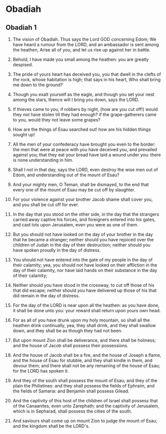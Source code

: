 # Obadiah

## Obadiah 1

1. The vision of Obadiah. Thus says the Lord GOD concerning Edom; We have heard a rumour from the LORD, and an ambassador is sent among the heathen, Arise all of you, and let us rise up against her in battle.

2. Behold, I have made you small among the heathen: you are greatly despised.

3. The pride of yours heart has deceived you, you that dwell in the clefts of the rock, whose habitation is high; that says in his heart, Who shall bring me down to the ground?

4. Though you exalt yourself as the eagle, and though you set your nest among the stars, thence will I bring you down, says the LORD.

5. If thieves came to you, if robbers by night, (how are you cut off!) would they not have stolen till they had enough? if the grape-gatherers came to you, would they not leave some grapes?

6. How are the things of Esau searched out! how are his hidden things sought up!

7. All the men of your confederacy have brought you even to the border: the men that were at peace with you have deceived you, and prevailed against you; that they eat your bread have laid a wound under you: there is none understanding in him.

8. Shall I not in that day, says the LORD, even destroy the wise men out of Edom, and understanding out of the mount of Esau?

9. And your mighty men, O Teman, shall be dismayed, to the end that every one of the mount of Esau may be cut off by slaughter.

10. For your violence against your brother Jacob shame shall cover you, and you shall be cut off for ever.

11. In the day that you stood on the other side, in the day that the strangers carried away captive his forces, and foreigners entered into his gates, and cast lots upon Jerusalem, even you were as one of them.

12. But you should not have looked on the day of your brother in the day that he became a stranger; neither should you have rejoiced over the children of Judah in the day of their destruction; neither should you have spoken proudly in the day of distress.

13. You should not have entered into the gate of my people in the day of their calamity; yea, you should not have looked on their affliction in the day of their calamity, nor have laid hands on their substance in the day of their calamity;

14. Neither should you have stood in the crossway, to cut off those of his that did escape; neither should you have delivered up those of his that did remain in the day of distress.

15. For the day of the LORD is near upon all the heathen: as you have done, it shall be done unto you: your reward shall return upon yours own head.

16. For as all of you have drunk upon my holy mountain, so shall all the heathen drink continually, yea, they shall drink, and they shall swallow down, and they shall be as though they had not been.

17. But upon mount Zion shall be deliverance, and there shall be holiness; and the house of Jacob shall possess their possessions.

18. And the house of Jacob shall be a fire, and the house of Joseph a flame, and the house of Esau for stubble, and they shall kindle in them, and devour them; and there shall not be any remaining of the house of Esau; for the LORD has spoken it.

19. And they of the south shall possess the mount of Esau; and they of the plain the Philistines: and they shall possess the fields of Ephraim, and the fields of Samaria: and Benjamin shall possess Gilead.

20. And the captivity of this host of the children of Israel shall possess that of the Canaanites, even unto Zarephath; and the captivity of Jerusalem, which is in Sepharad, shall possess the cities of the south.

21. And saviours shall come up on mount Zion to judge the mount of Esau; and the kingdom shall be the LORD's.

